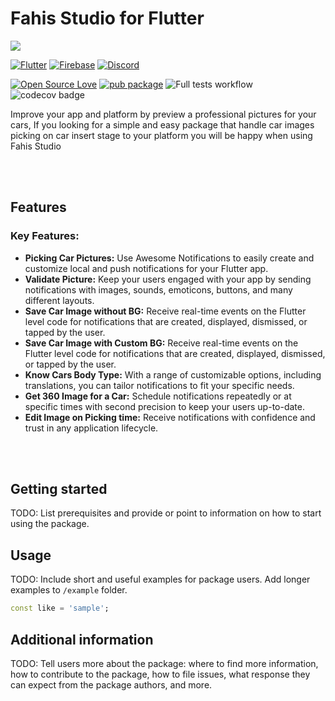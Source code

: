 <!--
This README describes the package. If you publish this package to pub.dev,
this README's contents appear on the landing page for your package.

For information about how to write a good package README, see the guide for
[writing package pages](https://dart.dev/tools/pub/writing-package-pages).

For general information about developing packages, see the Dart guide for
[creating packages](https://dart.dev/guides/libraries/create-packages)
and the Flutter guide for
[developing packages and plugins](https://flutter.dev/to/develop-packages).
-->

# Fahis Studio for Flutter


![](https://d1muf25xaso8hp.cloudfront.net/https%3A%2F%2Fb964d3e6d165a571306324c2c0e36a50.cdn.bubble.io%2Ff1654258286060x471106038943529700%2Fthumbnail_logo%2520gradient.png?w=192&h=96&auto=compress&dpr=1.25&fit=max)

[![Flutter](https://img.shields.io/badge/Flutter-%2302569B.svg?style=for-the-badge&logo=Flutter&logoColor=white)](#)
[![Firebase](https://img.shields.io/badge/firebase-%23039BE5.svg?style=for-the-badge&logo=firebase)](#)
[![Discord](https://img.shields.io/discord/888523488376279050.svg?style=for-the-badge&colorA=7289da&label=Chat%20on%20Discord)](https://discord.awesome-notifications.carda.me)

[![Open Source Love](https://badges.frapsoft.com/os/v1/open-source.svg?v=103)](#)
[![pub package](https://img.shields.io/pub/v/awesome_notifications.svg)](https://pub.dev/packages/awesome_notifications)
![Full tests workflow](https://github.com/rafaelsetragni/awesome_notifications/actions/workflows/dart.yml/badge.svg?branch=master)
![codecov badge](https://codecov.io/gh/rafaelsetragni/awesome_notifications/branch/master/graph/badge.svg)

Improve your app and platform by preview a professional pictures for your cars, If you looking for a simple and easy package that handle car images picking on car insert stage to your platform you will be happy when using Fahis Studio

<br>
<br>

## Features

### **Key Features:**

* **Picking Car Pictures:** Use Awesome Notifications to easily create and customize local and push notifications for your Flutter app.
* **Validate Picture:** Keep your users engaged with your app by sending notifications with images, sounds, emoticons, buttons, and many different layouts.
* **Save Car Image without BG:** Receive real-time events on the Flutter level code for notifications that are created, displayed, dismissed, or tapped by the user.
* **Save Car Image with Custom BG:** Receive real-time events on the Flutter level code for notifications that are created, displayed, dismissed, or tapped by the user.
* **Know Cars Body Type:** With a range of customizable options, including translations, you can tailor notifications to fit your specific needs.
* **Get 360 Image for a Car:** Schedule notifications repeatedly or at specific times with second precision to keep your users up-to-date.
* **Edit Image on Picking time:** Receive notifications with confidence and trust in any application lifecycle.
<br>
<br>

## Getting started

TODO: List prerequisites and provide or point to information on how to
start using the package.

## Usage

TODO: Include short and useful examples for package users. Add longer examples
to `/example` folder.

```dart
const like = 'sample';
```

## Additional information

TODO: Tell users more about the package: where to find more information, how to
contribute to the package, how to file issues, what response they can expect
from the package authors, and more.
